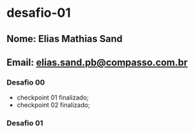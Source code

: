 # desafio-01
## Nome: Elias Mathias Sand
## Email: elias.sand.pb@compasso.com.br
### Desafio 00
- checkpoint 01 finalizado;
- checkpoint 02 finalizado;
### Desafio 01
